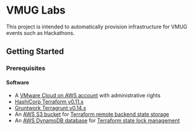 # VMUG Labs

This project is intended to automatically provision infrastructure for VMUG events such as Hackathons.

## Getting Started

### Prerequisites

#### Software

* A [VMware Cloud on AWS account](https://cloud.vmware.com/vmc-aws) with administrative rights
* [HashiCorp Terraform v0.11.x](https://www.terraform.io/)
* [Gruntwork Terragrunt v0.14.x](https://www.gruntwork.io/)
* An [AWS S3 bucket](https://aws.amazon.com/s3/) for [Terraform remote backend state storage](https://www.terraform.io/intro/getting-started/remote.html)
* An [AWS DynamoDB database](https://aws.amazon.com/dynamodb/) for [Terraform state lock management](https://www.terraform.io/docs/state/locking.html)
